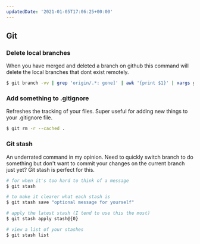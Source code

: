```yaml
---
updatedDate: '2021-01-05T17:06:25+00:00'
---
```

## Git

### Delete local branches

When you have merged and deleted a branch on github this command will delete the local branches that dont exist remotely.

```bash
$ git branch -vv | grep 'origin/.*: gone]' | awk '{print $1}' | xargs git branch -d
```

### Add something to .gitignore

Refreshes the tracking of your files. Super useful for adding new things to your .gitignore file.

```bash
$ git rm -r --cached .
```

### Git stash

An underrated command in my opinion. Need to quickly switch branch to do something but don't want to commit your changes on the current branch just yet? Git stash is perfect for this.

```bash
# for when it's too hard to think of a message
$ git stash

# to make it clearer what each stash is
$ git stash save "optional message for yourself"

# apply the latest stash (I tend to use this the most)
$ git stash apply stash@{0}

# view a list of your stashes
$ git stash list
```
